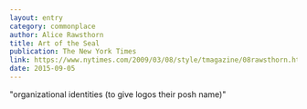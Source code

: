 ```yaml
---
layout: entry
category: commonplace
author: Alice Rawsthorn
title: Art of the Seal
publication: The New York Times
link: https://www.nytimes.com/2009/03/08/style/tmagazine/08rawsthorn.html
date: 2015-09-05
---
```


"organizational identities (to give logos their posh name)"
